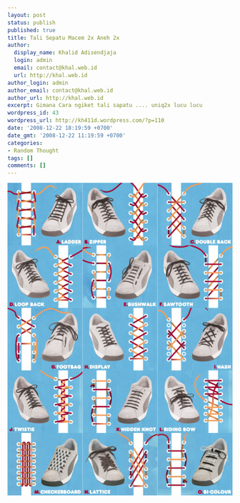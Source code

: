 ```yaml
---
layout: post
status: publish
published: true
title: Tali Sepatu Macem 2x Aneh 2x
author:
  display_name: Khalid Adisendjaja
  login: admin
  email: contact@khal.web.id
  url: http://khal.web.id
author_login: admin
author_email: contact@khal.web.id
author_url: http://khal.web.id
excerpt: Gimana Cara ngiket tali sapatu .... uniq2x lucu lucu
wordpress_id: 43
wordpress_url: http://kh411d.wordpress.com/?p=110
date: '2008-12-22 18:19:59 +0700'
date_gmt: '2008-12-22 11:19:59 +0700'
categories:
- Random Thought
tags: []
comments: []
---
```

[![shoelaceAll](/images/shoelaceAll.png)](/images/shoelaceAll.png)
